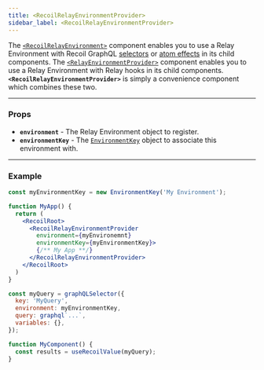 ```yaml
---
title: <RecoilRelayEnvironmentProvider>
sidebar_label: <RecoilRelayEnvironmentProvider>
---
```


The [`<RecoilRelayEnvironment>`](/docs/recoil-relay/api/RecoilRelayEnvironment) component enables you to use a Relay Environment with Recoil GraphQL [selectors](/docs/recoil-relay/graphql-selectors) or [atom effects](/docs/recoil-relay/graphql-effects) in its child components.  The [`<RelayEnvironmentProvider>`](https://relay.dev/docs/api-reference/relay-environment-provider) component enables you to use a Relay Environment with Relay hooks in its child components.  **`<RecoilRelayEnvironmentProvider>`** is simply a convenience component which combines these two.

---
### Props
* **`environment`** - The Relay Environment object to register.
* **`environmentKey`** - The [`EnvironmentKey`](/docs/recoil-relay/api/EnvironmentKey) object to associate this environment with.
---

### Example
```jsx
const myEnvironmentKey = new EnvironmentKey('My Environment');

function MyApp() {
  return (
    <RecoilRoot>
      <RecoilRelayEnvironmentProvider
        environment={myEnvironemnt}
        environmentKey={myEnvironmentKey}>
        {/** My App **/}
      </RecoilRelayEnvironmentProvider>
    </RecoilRoot>
  )
}
```
```jsx
const myQuery = graphQLSelector({
  key: 'MyQuery',
  environment: myEnvironmentKey,
  query: graphql`...`,
  variables: {},
});

function MyComponent() {
  const results = useRecoilValue(myQuery);
}
```
